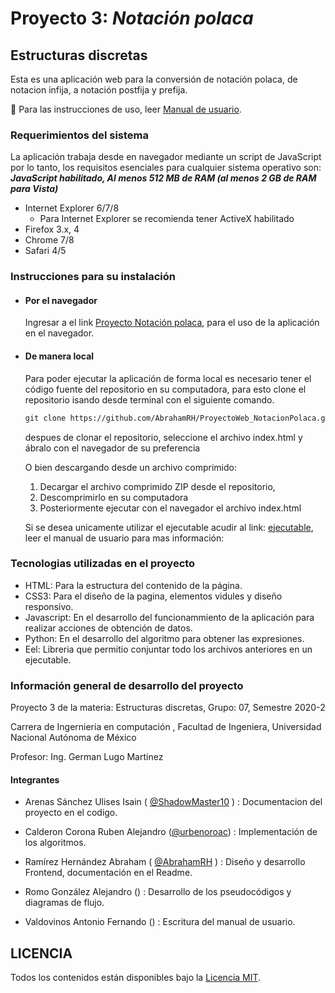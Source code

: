 # Proyecto 3: _Notación polaca_

## Estructuras discretas

Esta es una aplicación web para la conversión de notación polaca, de notacion infija, a notación postfija y prefija.

:page_facing_up: Para las instrucciones de uso, leer [Manual de usuario](./docs/ManualdeUsuario.pdf).

### Requerimientos del sistema

La aplicación trabaja desde en navegador mediante un script de JavaScript
por lo tanto, los requisitos esenciales para cualquier sistema operativo son:
**_JavaScript habilitado, Al menos 512 MB de RAM (al menos 2 GB de RAM para Vista)_**

- Internet Explorer 6/7/8
  - Para Internet Explorer se recomienda tener ActiveX habilitado
- Firefox 3.x, 4
- Chrome 7/8
- Safari 4/5

### Instrucciones para su instalación

- #### Por el navegador

  Ingresar a el link [Proyecto Notación polaca](https://abrahamrh.github.io/ProyectoWeb_NotacionPolaca/), para el uso de la aplicación en el navegador.

- #### De manera local

  Para poder ejecutar la aplicación de forma local es necesario tener el código fuente del repositorio en su computadora, para esto clone el repositorio isando desde terminal con el siguiente comando.

	```Markdown
	git clone https://github.com/AbrahamRH/ProyectoWeb_NotacionPolaca.git
	```

	despues de clonar el repositorio, seleccione el archivo index.html y ábralo con el navegador de su preferencia

	O bien descargando desde un archivo comprimido:

	1. Decargar el archivo comprimido ZIP desde el repositorio,
	2. Descomprimirlo en su computadora
	3. Posteriormente ejecutar con el navegador el archivo index.html
	
	Si se desea unicamente utilizar el ejecutable acudir al link: [ejecutable](https://drive.google.com/drive/folders/1qLJMYGf2yf4d8vKUVP_WYjBneIYabMsb?usp=sharing), leer el manual de usuario para mas información:

### Tecnologias utilizadas en el proyecto

- HTML: Para la estructura del contenido de la página.
- CSS3: Para el diseño de la pagina, elementos vidules y diseño responsivo.
- Javascript: En el desarrollo del funcionammiento de la aplicación para realizar acciones de obtención de datos.
- Python: En el desarrollo del algoritmo para obtener las expresiones.
- Eel: Libreria que permitio conjuntar todo los archivos anteriores en un ejecutable.

### Información general de desarrollo del proyecto

Proyecto 3 de la materia: Estructuras discretas, Grupo: 07, Semestre 2020-2

Carrera de Ingernieria en computación , Facultad de Ingeniera, Universidad Nacional Autónoma de México

Profesor: Ing. German Lugo Martinez

#### Integrantes

- Arenas Sánchez Ulises Isain ( [@ShadowMaster10](https://github.com/ShadowMaster10) ) : Documentacion del proyecto en el codigo.

- Calderon Corona Ruben Alejandro ([@urbenoroac](https://github.com/urbenoroac)) : Implementación de los algoritmos.

- Ramírez Hernández Abraham ( [@AbrahamRH](https://github.com/AbrahamRH) ) : Diseño y desarrollo Frontend, documentación en el Readme.

- Romo González Alejandro () : Desarrollo de los pseudocódigos y diagramas de flujo.

- Valdovinos Antonio Fernando () : Escritura del manual de usuario.

## LICENCIA

Todos los contenidos están disponibles bajo la [Licencia MIT](./LICENSE).
